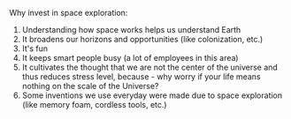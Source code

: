 Why invest in space exploration:

1. Understanding how space works helps us understand Earth
2. It broadens our horizons and opportunities (like colonization, etc.)
3. It's fun
4. It keeps smart people busy (a lot of employees in this area)
5. It cultivates the thought that we are not the center of the universe and thus reduces stress level, because - why worry if your life means nothing on the scale of the Universe?
6. Some inventions we use everyday were made due to space exploration (like memory foam, cordless tools, etc.)